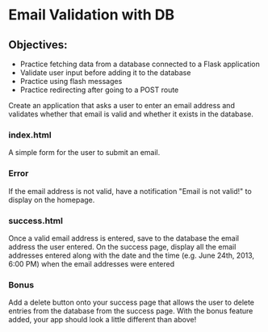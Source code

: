 # Email Validation with DB
## Objectives:
* Practice fetching data from a database connected to a Flask application
* Validate user input before adding it to the database
* Practice using flash messages
* Practice redirecting after going to a POST route

Create an application that asks a user to enter an email address and validates whether that email is valid and whether it exists in the database.

### index.html
A simple form for the user to submit an email.

### Error
If the email address is not valid, have a notification "Email is not valid!" to display on the homepage.

### success.html
Once a valid email address is entered, save to the database the email address the user entered. On the success page, display all the email addresses entered along with the date and the time (e.g. June 24th, 2013, 6:00 PM) when the email addresses were entered 

### Bonus
Add a delete button onto your success page that allows the user to delete entries from the database from the success page. With the bonus feature added, your app should look a little different than above!
